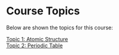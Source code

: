 # Course Topics

Below are shown the topics for this course:

[Topic 1: Atomic Structure](1-AtomicStructure/)  
[Topic 2: Periodic Table](2-PeriodicTable/)
